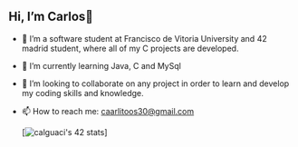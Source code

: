 ## Hi, I’m Carlos👋

- 🔭 I’m a software student at Francisco de Vitoria University and 42 madrid student, where all of my C projects are developed.
- 🌱 I’m currently learning Java, C and MySql
- 👯 I’m looking to collaborate on any project in order to learn and develop my coding skills and knowledge.
- 📫 How to reach me: caarlitoos30@gmail.com

  [![calguaci's 42 stats](https://badge.mediaplus.ma/kettlebells/calguaci?1337Badge=off)]


